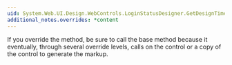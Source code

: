 ```yaml
---
uid: System.Web.UI.Design.WebControls.LoginStatusDesigner.GetDesignTimeHtml
additional_notes.overrides: *content
---
```


<p>If you override the <xref href="System.Web.UI.Design.WebControls.LoginStatusDesigner.GetDesignTimeHtml"></xref> method, be sure to call the <xref href="System.Web.UI.Design.WebControls.CompositeControlDesigner.GetDesignTimeHtml"></xref> base method because it eventually, through several override levels, calls on the <xref href="System.Web.UI.WebControls.LoginStatus"></xref> control or a copy of the control to generate the markup.</p>


